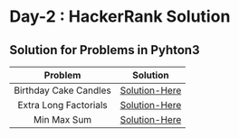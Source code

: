 # Day-2 : HackerRank Solution

## Solution for Problems in Pyhton3

|Problem|Solution|
|:----:|:----:|
|Birthday Cake Candles| [Solution-Here](https://github.com/rammya29/Tech-And-Target/blob/main/HakerRank%20Solution/Day-2/Birthday%20Cake%20Candles/solution.py)|
|Extra Long Factorials| [Solution-Here](https://github.com/rammya29/Tech-And-Target/blob/main/HakerRank%20Solution/Day-2/Extra%20Long%20Factorials/solution.py)|
|Min Max Sum| [Solution-Here](https://github.com/rammya29/Tech-And-Target/blob/main/HakerRank%20Solution/Day-2/Min%20Max%20Sum/solution.py)|
